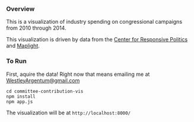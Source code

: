 ### Overview
This is a visualization of industry spending on congressional campaigns from 2010 through 2014.

This visualization is driven by data from the [Center for Responsive Politics](https://www.opensecrets.org/) and [Maplight](http://maplight.org/).

### To Run
First, aquire the data! Right now that means emailing me at WestleyArgentum@gmail.com

```
cd committee-contribution-vis
npm install
npm app.js
```

The visualization will be at `http://localhost:8000/`
